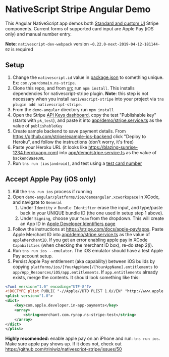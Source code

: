 # NativeScript Stripe Angular Demo

This Angular NativeScript app demos both [Standard and custom UI](https://stripe.com/docs/mobile/ios#standard-custom-components) Stripe components.  Current forms of supported card input are Apple Pay (iOS only) and manual number entry.

**Note**: `nativescript-dev-webpack` version `~0.22.0-next-2019-04-12-181144-02` is required

## Setup

1.  Change the `nativescript.id` value in [package.json](./package.json) to something unique.  Ex: `com.yourdomain.ns-stripe`.
1.  Clone this repo, and from [src](../src) run `npm install`.  This installs dependencies for nativescript-stripe plugin.  **Note**: this step is not necessary when you install `nativescript-stripe` into your project via `tns plugin add nativescript-stripe`.
1.  From the `demo-angular` directory run `npm install`
1.  Open the Stripe [API Keys dashboard](https://dashboard.stripe.com/account/apikeys), copy the test "Publishable key" (starts with `pk_test`), and paste it into [app/demo/stripe.service.ts](./app/demo/stripe.service.ts) as the value of `publishableKey`
1.  Create sample backend to save payment details. From https://github.com/stripe/example-ios-backend click "Deploy to Heroku", and follow the instructions (don't worry, it's free)
1.  Paste your Heroku URL (it looks like https://blazing-sunrise-1234.herokuapp.com) into [app/demo/stripe.service.ts](./app/demo/stripe.service.ts) as the value of `backendBaseURL`
1.  Run `tns run [ios|android]`, and test using a [test card number](https://stripe.com/docs/testing)

## Accept Apple Pay (iOS only)

1.  Kill the `tns run ios` process if running
1.  Open `demo-angular/platforms/ios/demoangular.xcworkspace` in XCode, and navigate to `General`
    1.  Under `Identity` > `Bundle Identifier` erase the input, and type/paste back in your UNIQUE bundle ID (the one used in setup step 1 above). 
    1.  Under `Signing`,  choose your `Team` from the dropdown.  This will create an App ID in [Apple Developer Identifiers page](https://developer.apple.com/account/ios/identifier/bundle)
1.  Follow the instructions at https://stripe.com/docs/apple-pay/apps.  Paste Apple Merchant ID into [app/demo/stripe.service.ts](./app/demo/stripe.service.ts) as the value of `appleMerchantID`.  If you get an error enabling apple pay in XCode `Capabilities` (when checking the merchant ID box), re-do step 2(i).
1.  Run `tns run ios --emulator`.  The iOS emulator should have a test Apple Pay account setup.
1.  Persist Apple Pay entitlement (aka capability) between iOS builds by copying `platforms/ios/[YourAppName]/[YourAppName].entitlements` to `app/App_Resources/iOS/app.entitlements`.  If `app.entitlements` already exists, merge the contents.  It should look something like this:
```xml
<?xml version="1.0" encoding="UTF-8"?>
<!DOCTYPE plist PUBLIC "-//Apple//DTD PLIST 1.0//EN" "http://www.apple.com/DTDs/PropertyList-1.0.dtd">
<plist version="1.0">
<dict>
	<key>com.apple.developer.in-app-payments</key>
	<array>
		<string>merchant.com.rynop.ns-stripe-test</string>
	</array>
</dict>
</plist>
```

**Highly recomended:** enable apple pay on an iPhone and run: `tns run ios`.  Make sure apple pay shows up.  If it does not, check out https://github.com/triniwiz/nativescript-stripe/issues/50

